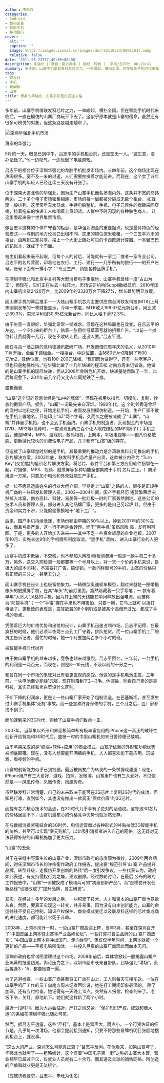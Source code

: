 ```yaml
---
author: 陈新焱
categories:
- Android
- 数码设备
- 智能手机
- 移动数码
cover:
  alt: ''
  caption: ''
  image: https://images.soomal.cc/images/doc/20110523/00011014.webp
  relative: false
date: '2011-05-23T17:40:05+08:00'
description: 华强北 | 源自：南方周末 | 版权：转载 |  平均/总评分：08.20/41
summary: 多年前，山寨手机借联发科芯片之力，一举崛起，横扫全国。但在智能手机时代来临后，一直在模仿的山寨厂商玩不下去了。这似乎原本就是山寨的宿命，虽然还有很多可模仿的对象，但这条路是越走越窄了。市场调研机构iSuppli数据显示，2010年国内山寨机出货2420万台，比2009年的3320万台下降27%，增长趋势明显放缓。
tags:
- 联发科
- 手机
- 新闻稿
- 山寨
title: 萧条的华强北：山寨手机走向穷途末路
---
```


多年前，山寨手机借联发科芯片之力，一举崛起，横扫全国。但在智能手机时代来临后，一直在模仿的山寨厂商玩不下去了。这似乎原本就是山寨的宿命，虽然还有很多可模仿的对象，但这条路是越走越窄了。



![深圳华强北手机市场](https://images.soomal.cc/images/doc/20110523/00011014.webp)



萧条的华强北



5月的一天，眼见已到中午，吕志平的手机柜台前，还是空无一人。“这生意，没办法做了。”他一边叹气，一边玩起了电脑游戏。



吕志平的柜台位于深圳华强北的龙胜手机批发市场内。三四年前，这个商场比现在热闹很多。宽不及一米的过道，人们需要推搡着才能前进。而现在，这个卖了五年山寨手机的年轻人已经连续三天没有开张了。



位于深南大道北侧的华强北，因为生产山寨手机而名扬海内外。这条并不宽的马路两边，二十多个电子市场密集相连，市场的每一层都被分隔成无数个柜台， 如蜂窝一般排列。这里常年车水马龙，手持电脑整机、手机、电子元器件的商贩来回穿梭，拉着拖车的快递工人吆喝着上货卸货。人群中不时闪现的各种肤色商人， 让这里看起来像个世界集贸市场。



像吕志平这样的个体户守着的柜台，是华强北淘金的重要据点，也是最具特色的经营模式――与别的地方论档口出租不同，这里的铺位按米收租，一个三五平方米的柜台，由两到三家共享。摆上一个大街上随处可见的卡西欧牌计算器、一本皱巴巴的记账本，就成了个门面。



档主们看起来毫不起眼，但每个人的背后，可能就有一家工厂或者一家专业公司。吕志平的名片背面，印着他在农行、工行、建行――几乎所有的银行――的开户账号。账号下面有一排小字：“专业生产、销售各种品牌手机”。



在深圳华强北和北京中关村等大型消费电子集散地，山寨手机曾经一度“占山为王”，但现在，它们正在失去一线阵地。市场调研机构iSuppli数据显示，2010年国内山寨机出货2420万台，比2009年的3320万台下降27%，增长趋势明显放缓。



而山寨手机的幕后推手――大陆山寨手机芯片主要供应商台湾联发科技(MTK)上月末刚刚发布的一季财报显示，今年一季度，MTK收入198.67亿元新台币，同比减少39.3%，实现净利润30.65亿元新台币，同比大幅下滑72.3%。



由于生意一直很好，华强北常常一铺难求。但现在这种局面也在改变。在吕志平的左边，一个空出来的柜台上，贴着一张用红纸草草写就的招租广告。“以前一个摊位转让费就得十几万，现在不收转让费，还没人要。”吕志平说。



而在与吕一墙之隔的高科德通讯数码广场，开发商借四周年庆的名义，从2010年11月开始，全面下调租金。一楼柜台，中庭位置，由1680元/m2降到了1500元/m2，其他位置，也有100-200元降幅。“我们因为做得早，还有一些老客户，但也只是勉强维持。”在华强北做了十几年快递的程玉松 对南方周末记者说。他做的是山寨手机的国际快递，但从2008年金融危机开始，快递量陡然跌了一半，此后每况愈下，2011年前几个月又比去年同期跌了三成。



盛极而衰



“山寨”这个词的意思曾经是“山中的城堡”，但现在被用以指代一切模仿、复制、抄袭的假冒产品。据传，“山寨”一词最先来自深圳。1990年代，这 个毗邻香港曾经的渔村以地利之便，开始走私手机，进而发展到模仿制造。一开始，生产厂家不敢在手机上署地名，只能印上“SZ”两个字母，久而久之便被喊成 了“山寨”。“山寨”并非自手机始，也不会到手机而终。山寨手机的制造者，此前掘金的市场是DVD、MP3等(高峰时，一度涌现出两三百个让人眼花缭乱的MP3牌子)；手机之后，便是MP4，MP5，游戏机，数码相机，上网本，平板电视等――但凡价格敏感、更新换代较快的消费性电子产品，几乎都有“山寨”版的存在。



但造就了山寨辉煌时刻的是手机，其最重要的推动力是台湾联发科公司推出的手机芯片解决方案。2003年底，联发科手机芯片量产出货，这款被业内称为 “Turn Key”(交钥匙)的低价芯片解决方案，将芯片、软件平台和第三方应用软件捆绑在一起，将摄像、MP3、视频、触摸屏等多种功能全部集成于手机 芯片之上。厂商采用这一方案，只要加个电池和外壳就能生产手机。



据一位不愿意透露姓名的行业大佬介绍，早期走上“山寨”之路的人，很多是正规手机厂商的一些研发和管理人员。2002―2004年间，国产手机经历 短暂繁荣后突然掉入冰窟，南方高科、科健、易美等一批红极一时的厂家轰然倒地。这些公司的技术人员和管理人员，部分进入其他品牌厂家，更多的是自己另起炉 灶。但由于资金和实力不济，只能偷偷摸摸地干“地下工厂”。



后来，国产手机持续低迷，市场份额由早期的50%以上，掉到2007年的30%左右，而且亏损严重，这一行不再是香饽饽。而干“黑手机”虽然风险 高，却有利可图。于是，更多的人开始加入进来――其中不乏一些资金雄厚的企业老板。2007年10月，实施长达9年的手机牌照制度取消，“黑手机”漂白， 进入山寨行业的人更多了。



山寨手机成本低廉，不交税，也不参加入网检测(检测费用一般是一款手机三十多万，另外，送交入网检测一般都要等一个半月以上，对一天一个价的手机来说，是极大的成本消耗)，不需要打广告，搞促销。一款同样型号的手机，山寨的价格只有正牌的三分之一甚至五分之一。



而山寨手机在设计上也极富想象力。一辆微型奥迪轿车模型，翻过来就是一部带摄像头的触摸屏手机，在其“车头”的前灯里面，竟然暗藏着一只手写笔；一 款有着早年“大哥大”风格的手机，因为其上端的天线能在瞬间释放出强电流，而被称为“防狼手机”；一个“手雷”握在手里也不用害怕，只要一掰，它马上就可 以拨打电话了。更极致的表现是，震耳欲聋的8个喇叭或是被某个高僧开过光，都成了手机的卖点。



凭借着巨大的价格优势和出位的设计，山寨手机迅速占领市场。吕志平记得，在最疯狂的时候，他们必须半夜两三点到工厂守着，排队抢货。而一位山寨手机工厂的员工告诉记者，最忙的时候，她一个月要加两百多个小时的班。



被智能手机时代抛弃



由于做山寨手机的越来越多，竞争也越来越激烈。吕志平回忆，三年前，一台手机的利润是一两百元，而现在，则是8―10元钱，不及以前的十分之一。



和吕在同一个市场的朱旺对此有着更直观的感受。他做的是手机电池生意，三年前，一块电池至少能赚1元钱，现在则降到了2―3毛。他揶揄，别看自己卖的是高科技，其实已经和卖白菜没什么区别。



不断下降的利润率，更是让一些山寨厂家开始了粗制滥造。在巴基斯坦，甚至发生过山寨手机集体“死机”事故。而一些宣称终身保修的手机，三个月之后，连厂家都找不到了。



而加速到来的3G时代，则给了山寨手机们致命一击。



2007年，当苹果以外形和界面极简单却有极丰富应用的iPhone这一真正的破坏性创新开启智能和3G时代后，盛极一时的中国山寨机的末日警钟便已敲响。



由于苹果采取的是“终端+软件+应用”的商业模式，山寨所依赖的外形和功能优势被彻底颠覆。现在，没有人想要能开酒瓶的手机，人人都喜欢能下载应用、玩游戏、看视频的手机。



山寨的创新能力似乎已到穷途。最近被网友广为转发的一条微博戏谑道：现在，iPhone用户有三大爱好：游戏、拍照、发微博。山寨用户也有三大爱好，不过依然是――凤凰传奇、凤凰传奇、凤凰传奇。



虽然联发科非常清楚，自己的未来取决于能否在3G芯片上复制2G时代的成功，但知易行难，直到如今，其也没有推出一款真正“质优价廉”的3G芯片。



而握有芯片核心技术的高通，在3G时代几乎享有了绝对的话语权。这导致3G芯片的价格居高不下，山寨机最核心的价格竞争优势也就荡然无存。



在与数据消费紧密结合的3G时代，电信运营商以各种形式的补贴拉低3G智能手机的价格，甚至可以实现“零元购机”，以此吸引消费者进入自己的网络。这无疑对无法获得补贴的山寨机施加了更大压力。



“山寨”的去处



对于在夹缝中野蛮生长的山寨产业，深圳市政府的态度颇为微妙。2009年两会期间，时任深圳市市长的许宗衡作政府工作报告，提出要“规范引导‘山 寨’产品提升品牌，转型升级，走模仿开发创新的路径”后一度引发争议。一些代表认为，政府如此表述，有支持侵权行为之嫌，建议删除。经过数轮讨论，在最后 公布的政府工作报告中，“山寨”一词被换成了模棱两可的“初级创新产品”。而“走模仿开发创新路径”也被改成了“提升品牌，自主研发”。



其实，在经过十多年的发展之后，一些积累了技术、人才和资本的山寨厂商也意欲从良。然而，要真正实现这一转变，并非易事。因为没有自主创新能力，山寨的命运往往不受自己控制，知识产权保护、商业模式变迁以及联发科这样的芯片集成商的进化速度，都可能让它死于非命。



2008年，上网本风行一时，一些山寨厂商高调上阵，当年3月，甚至在深圳召开了“中国首届上网本暨山寨本产业高峰论坛”。一些打算打自主品牌的山 寨厂商放言：“中国山寨上网本将冲出国门、走向世界”。但仅仅半年时间，上网本就被一个更新的产品――平板电脑所淘汰，一些投入巨资的山寨厂商因此而血本无归。



深圳市政府也曾试图清理过这个市场。2008年前后，媒体曾掀起一股揭露山寨产业黑幕的报道热潮。舆论压力之下，深圳市副市长亲自带队，到华强北“清场”。此后每逢3・15，都要检查一遍。



为了逃避检查，一些山寨厂商甚至将工厂放在山上，工人则每天车接车送。一位在山寨手机厂工作的员工向南方周末记者回忆说，她在打工期间印象最深的， 除了加班，还有应付检查。她记得有一天晚上10点，突然有人报信，检查的来了。老板下令，关灯，原地趴下。她们就这样趴了两个小时。



最近一段时间，因为大运会临近，严打之风又紧，“保护知识产权，成就和谐大运”的条幅在深圳华强北随处可见。



然而，据吕志平透露，这些“严打”，基本上是雷声大，雨点小。一个可资佐证的细节是，几乎每一次清场，他都会提前接到通知，只要不将那些冒牌机明目张胆地摆到柜台上，就没事。



“这么大的产业，深圳怎么可能真正查？”吕志平反问。在他看来，如果山寨垮了，华强北也就垮了――粗略统计，这个有着“中国电子第一街”之称的山寨大本营，营业额早已超过千亿，仅就业人员就有二十余万。而其遍及全球的销售网络，所创造的产值和就业更是无法统计。



（应被访者要求，吕志平、朱旺为化名）